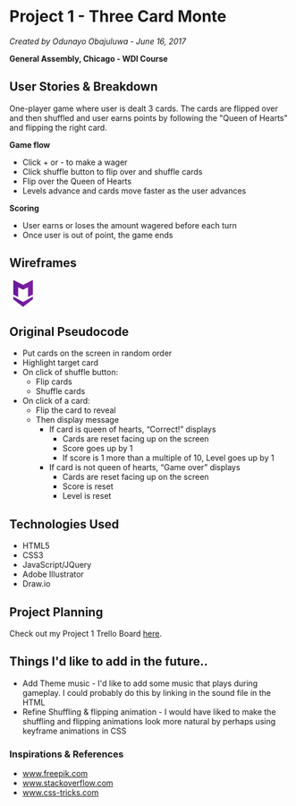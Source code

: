 # Project 1 - Three Card Monte
*Created by Odunayo Obajuluwa - June 16, 2017*

 **General Assembly, Chicago - WDI Course**




## User Stories & Breakdown
One-player game where user is dealt 3 cards. The cards are flipped over and then shuffled and user earns points by following the "Queen of Hearts" and flipping the right card.

**Game flow**
* Click + or - to make a wager
* Click shuffle button to flip over and shuffle cards
* Flip over the Queen of Hearts
* Levels advance and cards move faster as the user advances

**Scoring**
* User earns or loses the amount wagered before each turn
* Once user is out of point, the game ends

## Wireframes
![alt text](https://github.com/adam-p/markdown-here/raw/master/src/common/images/icon48.png "Logo Title Text 1")

## Original Pseudocode
- Put cards on the screen in random order
- Highlight target card
- On click of shuffle button:
	- Flip cards
	- Shuffle cards
- On click of a card:
	- Flip the card to reveal
	- Then display message
		- If card is queen of hearts, “Correct!” displays
			- Cards are reset facing up on the screen
			- Score goes up by 1
			- If score is 1 more than a multiple of 10, Level goes up by 1
		- If card is not queen of hearts, “Game over” displays
			- Cards are reset facing up on the screen
			- Score is reset
			- Level is reset

## Technologies Used
* HTML5
* CSS3
* JavaScript/JQuery
* Adobe Illustrator
* Draw.io

## Project Planning
Check out my Project 1 Trello Board [here](https://trello.com/b/guS21SVL).

## Things I'd like to add in the future..
* Add Theme music - I'd like to add some music that plays during gameplay. I could probably do this by linking in the sound file in the HTML
* Refine Shuffling & flipping animation - I would have liked to make the shuffling and flipping animations look more natural by perhaps using keyframe animations in CSS

### Inspirations & References
- www.freepik.com
- www.stackoverflow.com
- www.css-tricks.com
